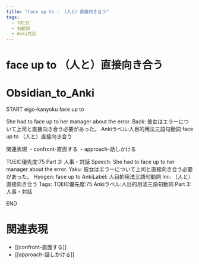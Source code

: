 ```yaml
---
title: "face up to - （人と）直接向き合う"
tags:
  - TOEIC
  - 句動詞
  - Anki対応
---
```


# face up to （人と）直接向き合う

# Obsidian_to_Anki
START
eigo-kanyoku
face up to

She had to face up to her manager about the error.
Back: 
彼女はエラーについて上司と直接向き合う必要があった。
Ankiラベル:人目的用法三語句動詞
face up to
（人と）直接向き合う

関連表現
・confront-直面する
・approach-話しかける

TOEIC優先度:75
Part 3: 人事・対話
Speech: She had to face up to her manager about the error.
Yaku: 彼女はエラーについて上司と直接向き合う必要があった。
Hyogen: face up to
AnkiLabel: 人目的用法三語句動詞
Imi: （人と）直接向き合う
Tags: TOEIC優先度:75 Ankiラベル:人目的用法三語句動詞 Part 3: 人事・対話
<!--ID: 1755038902152-->
END

# 関連表現
- [[confront-直面する]]
- [[approach-話しかける]]
